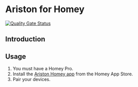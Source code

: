 # Ariston for Homey

[![Quality Gate Status](https://sonarcloud.io/api/project_badges/measure?project=OlivierZal_com.ariston&metric=alert_status)](https://sonarcloud.io/summary/new_code?id=OlivierZal_com.ariston)

## Introduction

## Usage

1. You must have a Homey Pro.
2. Install the [Ariston Homey app](https://homey.app/a/com.ariston) from the Homey App Store.
3. Pair your devices.
